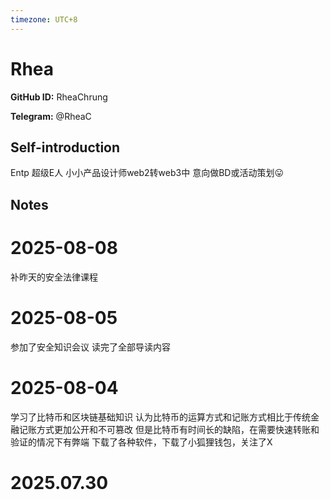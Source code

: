 ```yaml
---
timezone: UTC+8
---
```


# Rhea

**GitHub ID:** RheaChrung

**Telegram:** @RheaC

## Self-introduction

Entp 超级E人 小小产品设计师web2转web3中 意向做BD或活动策划😛

## Notes

<!-- Content_START -->
# 2025-08-08

补昨天的安全法律课程

# 2025-08-05

参加了安全知识会议
读完了全部导读内容

# 2025-08-04

学习了比特币和区块链基础知识
认为比特币的运算方式和记账方式相比于传统金融记账方式更加公开和不可篡改
但是比特币有时间长的缺陷，在需要快速转账和验证的情况下有弊端
下载了各种软件，下载了小狐狸钱包，关注了X


# 2025.07.30


<!-- Content_END -->

